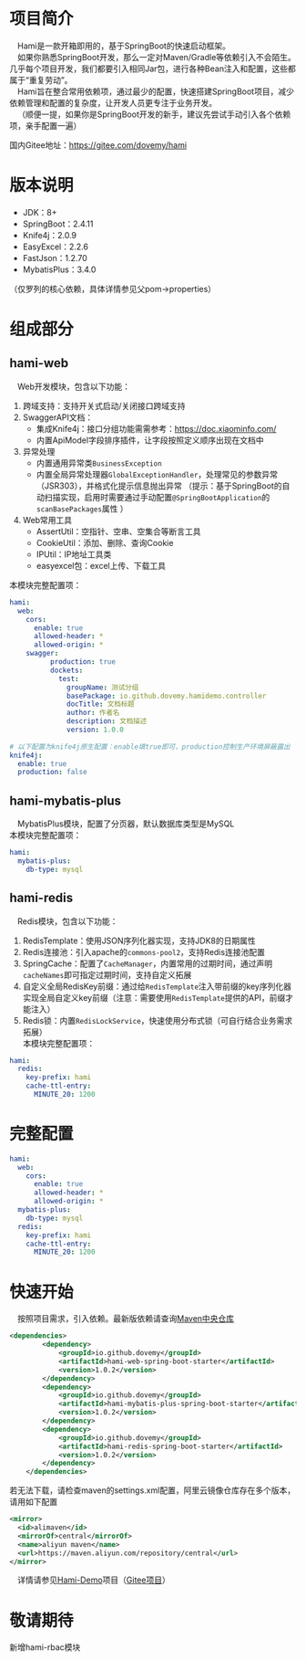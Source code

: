 # 项目简介

&emsp;Hami是一款开箱即用的，基于SpringBoot的快速启动框架。  
&emsp;如果你熟悉SpringBoot开发，那么一定对Maven/Gradle等依赖引入不会陌生。几乎每个项目开发，我们都要引入相同Jar包，进行各种Bean注入和配置，这些都属于“重复劳动”。  
&emsp;Hami旨在整合常用依赖项，通过最少的配置，快速搭建SpringBoot项目，减少依赖管理和配置的复杂度，让开发人员更专注于业务开发。  
&emsp;（顺便一提，如果你是SpringBoot开发的新手，建议先尝试手动引入各个依赖项，亲手配置一遍）  

国内Gitee地址：https://gitee.com/dovemy/hami

# 版本说明
- JDK：8+
- SpringBoot：2.4.11
- Knife4j：2.0.9
- EasyExcel：2.2.6
- FastJson：1.2.70
- MybatisPlus：3.4.0  

（仅罗列的核心依赖，具体详情参见父pom->properties）

# 组成部分
## hami-web
&emsp;Web开发模块，包含以下功能：  
1. 跨域支持：支持开关式启动/关闭接口跨域支持
2. SwaggerAPI文档：  
    - 集成Knife4j：接口分组功能需需参考：https://doc.xiaominfo.com/
    - 内置ApiModel字段排序插件，让字段按照定义顺序出现在文档中
3. 异常处理
    - 内置通用异常类`BusinessException`
    - 内置全局异常处理器`GlobalExceptionHandler`，处理常见的参数异常（JSR303），并格式化提示信息抛出异常
    （提示：基于SpringBoot的自动扫描实现，启用时需要通过手动配置`@SpringBootApplication`的`scanBasePackages`属性 ）
4. Web常用工具  
    - AssertUtil：空指针、空串、空集合等断言工具
    - CookieUtil：添加、删除、查询Cookie
    - IPUtil：IP地址工具类
    - easyexcel包：excel上传、下载工具

本模块完整配置项：  
```yaml
hami:
  web:
    cors:
      enable: true
      allowed-header: *
      allowed-origin: *
    swagger:
          production: true
          dockets:
            test:
              groupName: 测试分组
              basePackage: io.github.dovemy.hamidemo.controller
              docTitle: 文档标题
              author: 作者名
              description: 文档描述
              version: 1.0.0
              
# 以下配置为knife4j原生配置：enable填true即可，production控制生产环境屏蔽露出
knife4j:
  enable: true
  production: false
```
## hami-mybatis-plus
&emsp;MybatisPlus模块，配置了分页器，默认数据库类型是MySQL  
本模块完整配置项：  
```yaml
hami:
  mybatis-plus:
    db-type: mysql
```
## hami-redis
&emsp;Redis模块，包含以下功能：  
1. RedisTemplate：使用JSON序列化器实现，支持JDK8的日期属性
2. Redis连接池：引入apache的`commons-pool2`，支持Redis连接池配置
3. SpringCache：配置了`CacheManager`，内置常用的过期时间，通过声明`cacheNames`即可指定过期时间，支持自定义拓展
4. 自定义全局RedisKey前缀：通过给`RedisTemplate`注入带前缀的key序列化器实现全局自定义key前缀（注意：需要使用`RedisTemplate`提供的API，前缀才能注入）
5. Redis锁：内置`RedisLockService`，快速使用分布式锁（可自行结合业务需求拓展）  
本模块完整配置项：  
```yaml
hami:
  redis:
    key-prefix: hami
    cache-ttl-entry:
      MINUTE_20: 1200
```
# 完整配置
```yaml
hami:
  web:
    cors:
      enable: true
      allowed-header: *
      allowed-origin: *
  mybatis-plus:
    db-type: mysql
  redis:
    key-prefix: hami
    cache-ttl-entry:
      MINUTE_20: 1200
```

# 快速开始
&emsp;按照项目需求，引入依赖。最新版依赖请查询[Maven中央仓库](https://search.maven.org/search?q=g:io.github.dovemy)  
```xml
<dependencies>
        <dependency>
            <groupId>io.github.dovemy</groupId>
            <artifactId>hami-web-spring-boot-starter</artifactId>
            <version>1.0.2</version>
        </dependency>
        <dependency>
            <groupId>io.github.dovemy</groupId>
            <artifactId>hami-mybatis-plus-spring-boot-starter</artifactId>
            <version>1.0.2</version>
        </dependency>
        <dependency>
            <groupId>io.github.dovemy</groupId>
            <artifactId>hami-redis-spring-boot-starter</artifactId>
            <version>1.0.2</version>
        </dependency>
    </dependencies>
```
若无法下载，请检查maven的settings.xml配置，阿里云镜像仓库存在多个版本，请用如下配置
```xml
<mirror>
  <id>alimaven</id>
  <mirrorOf>central</mirrorOf>
  <name>aliyun maven</name>
  <url>https://maven.aliyun.com/repository/central</url>
</mirror>
```

&emsp;详情请参见[Hami-Demo](https://github.com/dovemy/hami-demo)项目（[Gitee项目](https://gitee.com/dovemy/hami-demo)）

# 敬请期待
新增hami-rbac模块